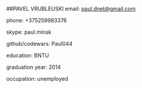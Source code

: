 ##PAVEL VRUBLEUSKI
email: paul.dnet@gmail.com

phone: +375259983376

skype: paul.minsk

github/codewars: Paul044

education: BNTU

graduation year: 2014

occupation: unemployed

